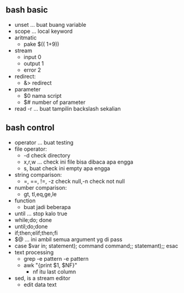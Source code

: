## bash basic
- unset ... buat buang variable
- scope ... local keyword
- aritmatic
    - pake $(( 1+9))
- stream
    - input 0
    - output 1
    - error 2
- redirect:
    - &> redirect
- parameter
    - $0 nama script
    - $# number of parameter
- read -r ... buat tampilin backslash sekalian

## bash control
- operator ... buat testing
- file operator:
    - -d check directory
    - x,r,w ... check ini file bisa dibaca apa engga
    - s, buat check ini empty apa engga
- string comparison:
    - =, ==, !=, -z check null,-n check not null
- number comparison:
    - gt, tl,eq,ge,le
- function
    - buat jadi beberapa 
- until ... stop kalo true
- while;do; done
- until;do;done
- if;then;elif;then;fi
- $@ ... ini ambil semua argument yg di pass
- case $var in; statement); command command;; statemant);; esac
- text processing
    - grep -e pattern -e pattern
    - awk "{print $1, $NF}"
        - nf itu last column
- sed, is a stream editor
    - edit data text
    



